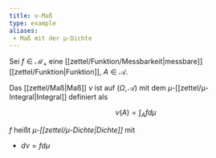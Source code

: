 ```yaml
---
title: υ-Maß
type: example
aliases:
 - Maß mit der μ-Dichte
---
```


Sei $f \in \mathcal{M}_+$ eine [[zettel/Funktion/Messbarkeit|messbare]] [[zettel/Funktion|Funktion]], $A \in \mathcal{A}$.

Das [[zettel/Maß|Maß]] $\nu$ ist auf $(\Omega, \mathcal{A})$ mit dem $\mu$-[[zettel/μ-Integral|Integral]] definiert als

$$
	\nu(A) = \int_A f d\mu
$$

$f$ heißt *$\mu$-[[zettel/μ-Dichte|Dichte]]* mit
- $d\nu = f d\mu$